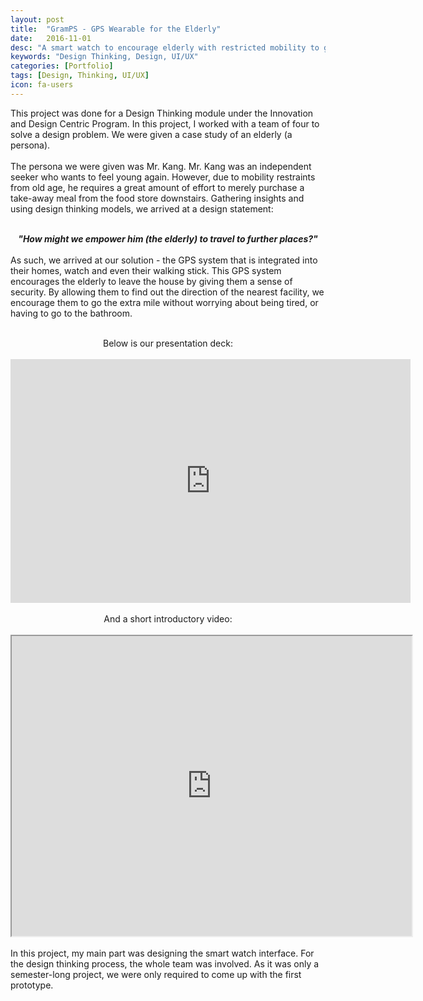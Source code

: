 ```yaml
---
layout: post
title:  "GramPS - GPS Wearable for the Elderly"
date:   2016-11-01
desc: "A smart watch to encourage elderly with restricted mobility to go the extra mile! A design project for Innovation and Design Centric Program."
keywords: "Design Thinking, Design, UI/UX"
categories: [Portfolio]
tags: [Design, Thinking, UI/UX]
icon: fa-users
---
```


<p class="text-justify"> 
  This project was done for a Design Thinking module under the Innovation and Design Centric Program. In this project, I worked with a team of four to solve a design problem. We were given a case study of an elderly (a persona). <br>
<br>
  The persona we were given was Mr. Kang. Mr. Kang was an independent seeker who wants to feel young again. However, due to mobility restraints from old age, he requires a great amount of effort to merely purchase a take-away meal from the food store downstairs. Gathering insights and using design thinking models, we arrived at a design statement:<br>
<br>
<center><b><i>"How might we empower him (the elderly) to travel to further places?"</i></b><br></center>
<br>
As such, we arrived at our solution - the GPS system that is integrated into their homes, watch and even their walking stick. This GPS system encourages the elderly to leave the house by giving them a sense of security. By allowing them to find out the direction of the nearest facility, we encourage them to go the extra mile without worrying about being tired, or having to go to the bathroom. <br>
<br>
</p>
<center>Below is our presentation deck: </center><br>
<center> <iframe src="https://docs.google.com/presentation/d/e/2PACX-1vTL7dIFKV-7t7Aut2bX7y2VlBNNvnI0J1NPHn6BZyLOUnukPosIQhfrnouAVvPfjFoZaFSnI92_sLpi/embed?start=true&loop=false&delayms=3000" frameborder="0" width="640" height="390" allowfullscreen="true" mozallowfullscreen="true" webkitallowfullscreen="true"></iframe> </center>
<br>
<center> And a short introductory video: </center><br>
<center><iframe src="https://drive.google.com/file/d/0B2ldJ8lnN3vTdXFvYWozOS0yNzg/preview" width="640" height="480"></iframe></center>
<br>
In this project, my main part was designing the smart watch interface. For the design thinking process, the whole team was involved. As it was only a semester-long project, we were only required to come up with the first prototype.<br>
<br>